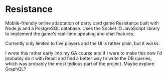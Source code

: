 # Resistance

Mobile-friendly online adaptation of party card game Resistance built with Node.js and a PostgreSQL database. Uses the Socket.IO JavaScript library to implement the game's real-time updating and chat features.

Currently only limited to five players and the UI is rather plain, but it works. 

I wrote this rather early into my GA course and if I were to make this now I'd probably do it with React and find a better way to write the DB queries, which was probably the most tedious part of the project. Maybe explore GraphQL?
